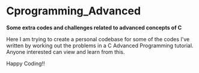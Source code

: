 # Cprogramming_Advanced
**Some extra codes and challenges related to advanced concepts of C**

Here I am trying to create a personal codebase for some of the codes I've written by working out the problems in a C Advanced Programming tutorial.
Anyone interested can view and learn from this.

Happy Coding!!
